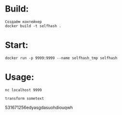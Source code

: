 # Build:
``` 
Создаём контейнер
docker build -t selfhash .
```

# Start:
```
docker run -p 9999:9999 --name selfhash_tmp selfhash
```

# Usage:
```
nc localhost 9999

transform sometext
```
531671256edyasgdasuohdiouqwh